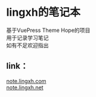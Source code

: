 # lingxh的笔记本
基于VuePress Theme Hope的项目  
用于记录学习笔记  
如有不足欢迎指出  

## link：
[note.lingxh.com](https://note.lingxh.com)  
[note.lingxh.net](https://note.lingxh.net)  